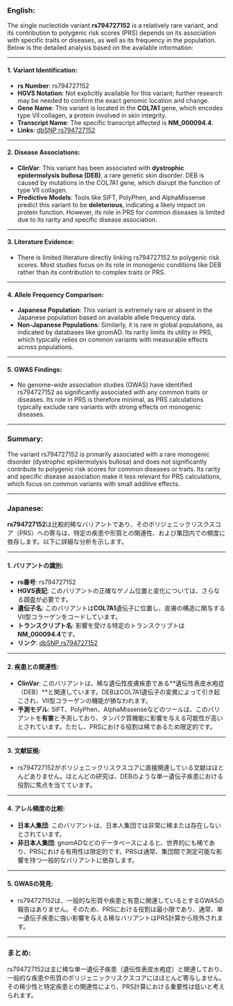 ### English:
The single nucleotide variant **rs794727152** is a relatively rare variant, and its contribution to polygenic risk scores (PRS) depends on its association with specific traits or diseases, as well as its frequency in the population. Below is the detailed analysis based on the available information:

---

#### 1. **Variant Identification**:
- **rs Number**: rs794727152
- **HGVS Notation**: Not explicitly available for this variant; further research may be needed to confirm the exact genomic location and change.
- **Gene Name**: This variant is located in the **COL7A1** gene, which encodes type VII collagen, a protein involved in skin integrity.
- **Transcript Name**: The specific transcript affected is **NM_000094.4**.
- **Links**: [dbSNP rs794727152](https://www.ncbi.nlm.nih.gov/snp/rs794727152)

---

#### 2. **Disease Associations**:
- **ClinVar**: This variant has been associated with **dystrophic epidermolysis bullosa (DEB)**, a rare genetic skin disorder. DEB is caused by mutations in the COL7A1 gene, which disrupt the function of type VII collagen.
- **Predictive Models**: Tools like SIFT, PolyPhen, and AlphaMissense predict this variant to be **deleterious**, indicating a likely impact on protein function. However, its role in PRS for common diseases is limited due to its rarity and specific disease association.

---

#### 3. **Literature Evidence**:
- There is limited literature directly linking rs794727152 to polygenic risk scores. Most studies focus on its role in monogenic conditions like DEB rather than its contribution to complex traits or PRS.

---

#### 4. **Allele Frequency Comparison**:
- **Japanese Population**: This variant is extremely rare or absent in the Japanese population based on available allele frequency data.
- **Non-Japanese Populations**: Similarly, it is rare in global populations, as indicated by databases like gnomAD. Its rarity limits its utility in PRS, which typically relies on common variants with measurable effects across populations.

---

#### 5. **GWAS Findings**:
- No genome-wide association studies (GWAS) have identified rs794727152 as significantly associated with any common traits or diseases. Its role in PRS is therefore minimal, as PRS calculations typically exclude rare variants with strong effects on monogenic diseases.

---

### Summary:
The variant rs794727152 is primarily associated with a rare monogenic disorder (dystrophic epidermolysis bullosa) and does not significantly contribute to polygenic risk scores for common diseases or traits. Its rarity and specific disease association make it less relevant for PRS calculations, which focus on common variants with small additive effects.

---

### Japanese:
**rs794727152**は比較的稀なバリアントであり、そのポリジェニックリスクスコア（PRS）への寄与は、特定の疾患や形質との関連性、および集団内での頻度に依存します。以下に詳細な分析を示します。

---

#### 1. **バリアントの識別**:
- **rs番号**: rs794727152
- **HGVS表記**: このバリアントの正確なゲノム位置と変化については、さらなる調査が必要です。
- **遺伝子名**: このバリアントは**COL7A1**遺伝子に位置し、皮膚の構造に関与するVII型コラーゲンをコードしています。
- **トランスクリプト名**: 影響を受ける特定のトランスクリプトは**NM_000094.4**です。
- **リンク**: [dbSNP rs794727152](https://www.ncbi.nlm.nih.gov/snp/rs794727152)

---

#### 2. **疾患との関連性**:
- **ClinVar**: このバリアントは、稀な遺伝性皮膚疾患である**遺伝性表皮水疱症（DEB）**と関連しています。DEBはCOL7A1遺伝子の変異によって引き起こされ、VII型コラーゲンの機能が損なわれます。
- **予測モデル**: SIFT、PolyPhen、AlphaMissenseなどのツールは、このバリアントを**有害**と予測しており、タンパク質機能に影響を与える可能性が高いとされています。ただし、PRSにおける役割は稀であるため限定的です。

---

#### 3. **文献証拠**:
- rs794727152がポリジェニックリスクスコアに直接関連している文献はほとんどありません。ほとんどの研究は、DEBのような単一遺伝子疾患における役割に焦点を当てています。

---

#### 4. **アレル頻度の比較**:
- **日本人集団**: このバリアントは、日本人集団では非常に稀または存在しないとされています。
- **非日本人集団**: gnomADなどのデータベースによると、世界的にも稀であり、PRSにおける有用性は限定的です。PRSは通常、集団間で測定可能な影響を持つ一般的なバリアントに依存します。

---

#### 5. **GWASの発見**:
- rs794727152は、一般的な形質や疾患と有意に関連しているとするGWASの報告はありません。そのため、PRSにおける役割は最小限であり、通常、単一遺伝子疾患に強い影響を与える稀なバリアントはPRS計算から除外されます。

---

### まとめ:
rs794727152は主に稀な単一遺伝子疾患（遺伝性表皮水疱症）と関連しており、一般的な疾患や形質のポリジェニックリスクスコアにはほとんど寄与しません。その稀少性と特定疾患との関連性により、PRS計算における重要性は低いと考えられます。